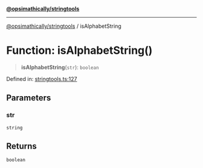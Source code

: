 [**@opsimathically/stringtools**](../README.md)

***

[@opsimathically/stringtools](../README.md) / isAlphabetString

# Function: isAlphabetString()

> **isAlphabetString**(`str`): `boolean`

Defined in: [stringtools.ts:127](https://github.com/opsimathically/stringtools/blob/faa17bac9cdf684aed1d7d7ffad0c9409cb58c8c/src/stringtools.ts#L127)

## Parameters

### str

`string`

## Returns

`boolean`
